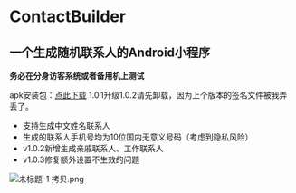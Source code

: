 # ContactBuilder
## 一个生成随机联系人的Android小程序

**务必在分身访客系统或者备用机上测试**

apk安装包：[点此下载](https://github.com/lageev/ContactBuilder/releases/download/1.0.3/ContactBuilder-1.0.3-2203271-release.apk)
1.0.1升级1.0.2请先卸载，因为上个版本的签名文件被我弄丢了。

+ 支持生成中文姓名联系人
+ 生成的联系人手机号均为10位国内无意义号码（考虑到隐私风险）
+ v1.0.2新增生成亲戚联系人、工作联系人
+ v1.0.3修复额外设置不生效的问题



![未标题-1 拷贝.png](https://i.loli.net/2021/11/28/TpbH632CQUfj9wi.png)

